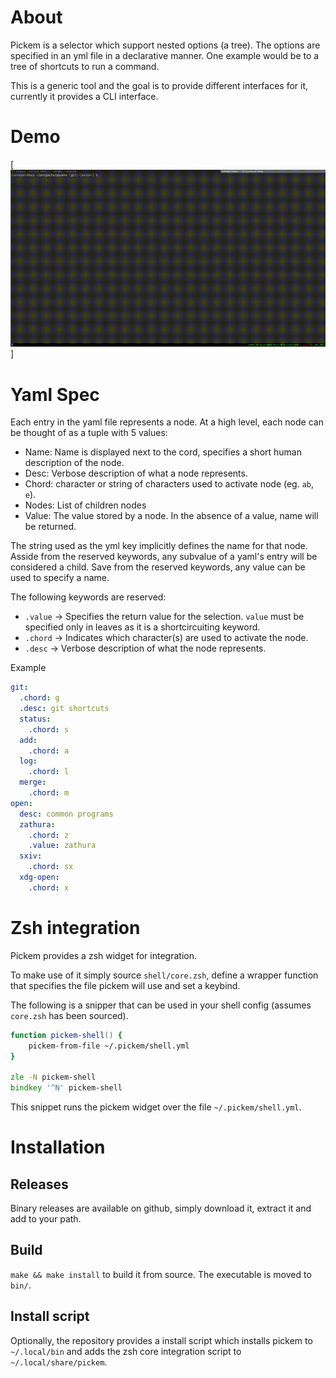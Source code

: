 # About
Pickem is a selector which support nested options (a tree).
The options are specified in an yml file in a declarative manner.
One example would be to a tree of shortcuts to run a command.

This is a generic tool and the goal is to provide different interfaces for it, currently it provides a CLI interface.

# Demo
[![Demo pickem](resources/demo.gif)]

# Yaml Spec
Each entry in the yaml file represents a node.
At a high level, each node can be thought of as a tuple with 5 values:
- Name: Name is displayed next to the cord, specifies a short human description of the node. 
- Desc: Verbose description of what a node represents.
- Chord: character or string of characters used to activate node (eg. `ab`, `e`).
- Nodes: List of children nodes
- Value: The value stored by a node. In the absence of a value, name will be returned.

The string used as the yml key implicitly defines the name for that node.
Asside from the reserved keywords, any subvalue of a yaml's entry will be considered a child.
Save from the reserved keywords, any value can be used to specify a name.

The following keywords are reserved:
- `.value` -> Specifies the return value for the selection. `value` must be specified only in leaves as it is a shortcircuiting keyword.
- `.chord` -> Indicates which character(s) are used to activate the node.
- `.desc` -> Verbose description of what the node represents.

Example
```yaml
git:
  .chord: g
  .desc: git shortcuts
  status:
    .chord: s
  add:
    .chord: a
  log:
    .chord: l
  merge:
    .chord: m
open:
  desc: common programs
  zathura:
    .chord: z
    .value: zathura
  sxiv:
    .chord: sx
  xdg-open:
    .chord: x
```

# Zsh integration
Pickem provides a zsh widget for integration.

To make use of it simply source `shell/core.zsh`, define a wrapper function that specifies the file pickem will use and set a keybind.

The following is a snipper that can be used in your shell config (assumes `core.zsh` has been sourced).

```zsh
function pickem-shell() {
    pickem-from-file ~/.pickem/shell.yml
}

zle -N pickem-shell 
bindkey '^N' pickem-shell
```
This snippet runs the pickem widget over the file `~/.pickem/shell.yml`.

# Installation

## Releases
Binary releases are available on github, simply download it, extract it and add to your path.

## Build
`make && make install` to build it from source.
The executable is moved to `bin/`.

## Install script
Optionally, the repository provides a install script which installs pickem to `~/.local/bin` and adds the zsh core integration script to `~/.local/share/pickem`.

